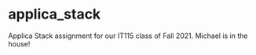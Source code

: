 # applica_stack
Applica Stack assignment for our IT115 class of Fall 2021.
Michael is in the house!
